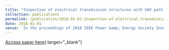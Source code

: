 ```yaml
---
title: "Inspection of electrical transmission structures with UAV path conformance and lidar-based geofences"
collection: publications
permalink: /publication/2018-01-01-Inspection-of-electrical-transmission-structures-with-UAV-path-conformance-and-lidar-based-geofences
date: 2018-01-01
venue: 'In the proceedings of 2018 IEEE Power &amp; Energy Society Innovative Smart Grid Technologies Conference (ISGT)'
---
```

[Access paper here](https://shemesh.larc.nasa.gov/people/cam/publications/Moore_et_al_ISGT2018.pdf){:target="_blank"}
